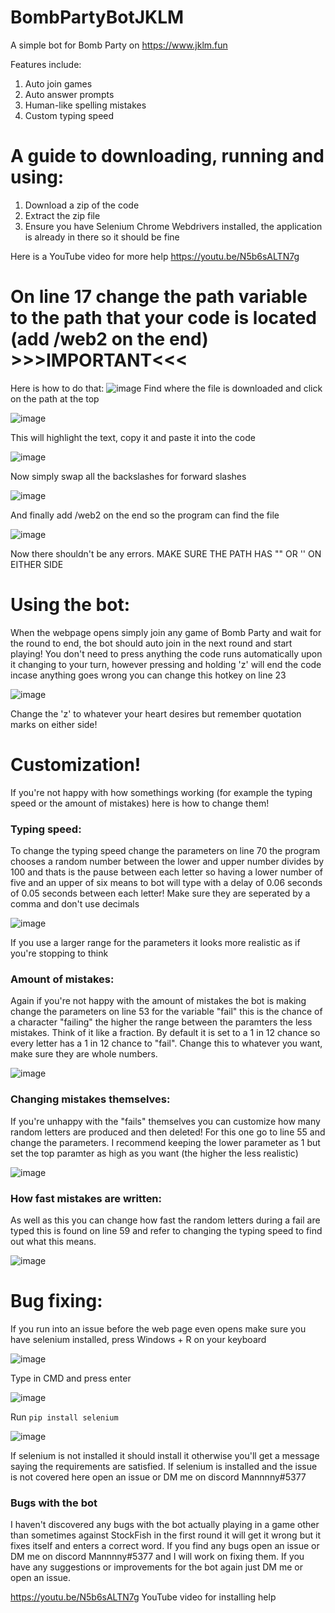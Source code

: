 # BombPartyBotJKLM
A simple bot for Bomb Party on https://www.jklm.fun

Features include:

1. Auto join games
2. Auto answer prompts
3. Human-like spelling mistakes
4. Custom typing speed

<h1>A guide to downloading, running and using:</h1>

1. Download a zip of the code
2. Extract the zip file
3. Ensure you have Selenium Chrome Webdrivers installed, the application is already in there so it should be fine

Here is a YouTube video for more help https://youtu.be/N5b6sALTN7g
<h1>On line 17 change the path variable to the path that your code is located (add /web2 on the end) >>>IMPORTANT<<<</h1>

Here is how to do that:
![image](https://user-images.githubusercontent.com/38955706/127859142-f363944b-596e-4bf8-af3f-1e72e0018ad7.png)
Find where the file is downloaded and click on the path at the top

![image](https://user-images.githubusercontent.com/38955706/127859219-bcf45f8f-e857-4d45-8fc8-592fa64225df.png)

This will highlight the text, copy it and paste it into the code

![image](https://user-images.githubusercontent.com/38955706/127859322-0540be37-400e-486b-9b94-73e507319dde.png)

Now simply swap all the backslashes for forward slashes

![image](https://user-images.githubusercontent.com/38955706/127859421-3c2c1612-0813-4a41-a885-8a12598e0c05.png)

And finally add /web2 on the end so the program can find the file

![image](https://user-images.githubusercontent.com/38955706/127859545-352c2dfc-5ef2-4747-ae4a-8d0668b6b479.png)

Now there shouldn't be any errors. MAKE SURE THE PATH HAS "" OR '' ON EITHER SIDE

<h1>Using the bot:</h1>

When the webpage opens simply join any game of Bomb Party and wait for the round to end, the bot should auto join in the next round and start playing!
You don't need to press anything the code runs automatically upon it changing to your turn, however pressing and holding 'z' will end the code incase anything goes wrong you can change this hotkey on line 23

![image](https://user-images.githubusercontent.com/38955706/127860112-3711e73f-2af9-4e2a-85df-06c2c8526882.png)

Change the 'z' to whatever your heart desires but remember quotation marks on either side!

  <h1>Customization!</h1>
  
If you're not happy with how somethings working (for example the typing speed or the amount of mistakes) here is how to change them!
  <h3>Typing speed:</h3>
  
To change the typing speed change the parameters on line 70 the program chooses a random number between the lower and upper number divides by 100 and thats is the pause between each letter so having a lower number of five and an upper of six means to bot will type with a delay of 0.06 seconds of 0.05 seconds between each letter! Make sure they are seperated by a comma and don't use decimals
  
  ![image](https://user-images.githubusercontent.com/38955706/127861299-1d59f4d2-c4bf-4f6e-a5a5-24b29e7d897d.png)
  
If you use a larger range for the parameters it looks more realistic as if you're stopping to think
  
  <h3>Amount of mistakes:</h3>
Again if you're not happy with the amount of mistakes the bot is making change the parameters on line 53 for the variable "fail" this is the chance of a character "failing" the higher the range between the paramters the less mistakes. Think of it like a fraction. By default it is set to a 1 in 12 chance so every letter has a 1 in 12 chance to "fail". Change this to whatever you want, make sure they are whole numbers.
  
  ![image](https://user-images.githubusercontent.com/38955706/127861667-9dd3550f-a307-4ecb-8158-3471da284cd4.png)

  <h3>Changing mistakes themselves:</h3>
  
If you're unhappy with the "fails" themselves you can customize how many random letters are produced and then deleted! For this one go to line 55 and change the parameters. I recommend keeping the lower parameter as 1 but set the top paramter as high as you want (the higher the less realistic)
 
  ![image](https://user-images.githubusercontent.com/38955706/127862010-abb4ef51-7923-45bc-82b1-3e63ca6e9fec.png)
  <h3> How fast mistakes are written:</h3>
  
As well as this you can change how fast the random letters during a fail are typed this is found on line 59 and refer to changing the typing speed to find out what this means.
  
  ![image](https://user-images.githubusercontent.com/38955706/127862184-a798c682-ff15-463f-9284-833b565628b4.png)

  <h1>Bug fixing:</h1>
  
If you run into an issue before the web page even opens make sure you have selenium installed, press Windows + R on your keyboard
  
  ![image](https://user-images.githubusercontent.com/38955706/127863482-327c45f0-7b74-4615-bf9b-61f733358e4a.png)
  
Type in CMD and press enter
  
  ![image](https://user-images.githubusercontent.com/38955706/127863567-f80eb960-240c-4a22-968f-df45f3fcffc8.png)
  
Run ```pip install selenium``` 
  
  ![image](https://user-images.githubusercontent.com/38955706/127863691-96eb5b92-3359-4157-91c6-7e78b55bc8fe.png)

If selenium is not installed it should install it otherwise you'll get a message saying the requirements are satisfied. If selenium is installed and the issue is not covered here open an issue or DM me on discord Mannnny#5377
  
  <h3>Bugs with the bot</h3>
  
  I haven't discovered any bugs with the bot actually playing in a game other than sometimes against StockFish in the first round it will get it wrong but it fixes itself and enters a correct word. If you find any bugs open an issue or DM me on discord Mannnny#5377 and I will work on fixing them. If you have any suggestions or improvements for the bot again just DM me or open an issue.

https://youtu.be/N5b6sALTN7g YouTube video for installing help
